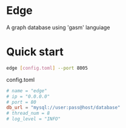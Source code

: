 # Edge
A graph database using 'gasm' languiage

# Quick start

```sh
edge [config.toml] --port 8005
```
config.toml
```toml
# name = "edge"
# ip = "0.0.0.0"
# port = 80
db_url = "mysql://user:pass@host/database"
# thread_num = 8
# log_level = "INFO"
```
